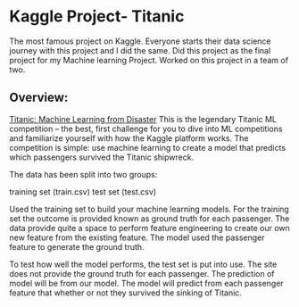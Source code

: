 # Kaggle Project- Titanic

The most famous project on Kaggle. Everyone starts their data science journey with this project and I did the same. Did this project as the final project for my Machine learning Project. Worked on this project in a team of two.

## Overview:
[Titanic: Machine Learning from Disaster](https://www.kaggle.com/c/titanic) 
This is the legendary Titanic ML competition – the best, first challenge for you to dive into ML competitions and familiarize yourself with how the Kaggle platform works. The competition is simple: use machine learning to create a model that predicts which passengers survived the Titanic shipwreck.

The data has been split into two groups:

training set (train.csv)
test set (test.csv)

Used the training set to build your machine learning models. For the training set the outcome is provided known as ground truth for each passenger. The data provide quite a space to perform feature engineering to create our own new feature from the existing feature. The model used the passenger feature to generate the ground truth.

To test how well the model performs, the test set is put into use. The site does not provide the ground truth for each passenger. The prediction of model will be from our model. The model will predict from each passenger feature that whether or not they survived the sinking of Titanic. 

